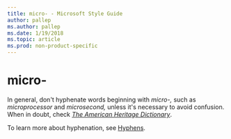 ```yaml
---
title: micro- - Microsoft Style Guide
author: pallep
ms.author: pallep
ms.date: 1/19/2018
ms.topic: article
ms.prod: non-product-specific
---
```


# micro-

In general, don't hyphenate words beginning with *micro-,* such as *microprocessor* and *microsecond,* unless it's necessary to avoid confusion. When in doubt, check [*The American Heritage Dictionary*](https://ahdictionary.com/).

To learn more about hyphenation, see [Hyphens](/style-guide/punctuation/dashes-hyphens/hyphens).
